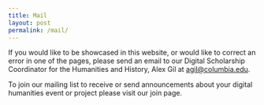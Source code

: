 ```yaml
---
title: Mail
layout: post
permalink: /mail/
---
```


If you would like to be showcased in this website, or would like to correct an error in one of the pages, please send an email to our Digital Scholarship Coordinator for the Humanities and History, Alex Gil at [agil@columbia.edu](mailto:agil@columbia.edu).

To join our mailing list to receive or send announcements about your digital humanities event or project please visit our join page.